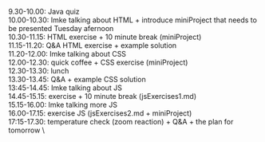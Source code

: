 9.30-10.00: Java quiz \
10.00-10.30: Imke talking about HTML + introduce miniProject that needs to be presented Tuesday afernoon \
10.30-11.15: HTML exercise + 10 minute break (miniProject) \
11.15-11.20: Q&A HTML exercise + example solution \
11.20-12.00: Imke talking about CSS \
12.00-12.30: quick coffee + CSS exercise (miniProject) \
12.30-13.30: lunch \
13.30-13.45: Q&A + example CSS solution \
13:45-14.45: Imke talking about JS \
14.45-15.15: exercise + 10 minute break (jsExercises1.md) \
15.15-16.00: Imke talking more JS \
16.00-17.15: exercise JS (jsExercises2.md + miniProject) \
17:15-17.30: temperature check (zoom reaction) + Q&A + the plan for tomorrow \
